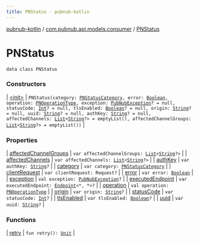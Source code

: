 ```yaml
---
title: PNStatus - pubnub-kotlin
---
```


[pubnub-kotlin](../../index.html) / [com.pubnub.api.models.consumer](../index.html) / [PNStatus](./index.html)

# PNStatus

`data class PNStatus`

### Constructors

| [&lt;init&gt;](-init-.html) | `PNStatus(category: `[`PNStatusCategory`](../../com.pubnub.api.enums/-p-n-status-category/index.html)`, error: `[`Boolean`](https://kotlinlang.org/api/latest/jvm/stdlib/kotlin/-boolean/index.html)`, operation: `[`PNOperationType`](../../com.pubnub.api.enums/-p-n-operation-type/index.html)`, exception: `[`PubNubException`](../../com.pubnub.api/-pub-nub-exception/index.html)`? = null, statusCode: `[`Int`](https://kotlinlang.org/api/latest/jvm/stdlib/kotlin/-int/index.html)`? = null, tlsEnabled: `[`Boolean`](https://kotlinlang.org/api/latest/jvm/stdlib/kotlin/-boolean/index.html)`? = null, origin: `[`String`](https://kotlinlang.org/api/latest/jvm/stdlib/kotlin/-string/index.html)`? = null, uuid: `[`String`](https://kotlinlang.org/api/latest/jvm/stdlib/kotlin/-string/index.html)`? = null, authKey: `[`String`](https://kotlinlang.org/api/latest/jvm/stdlib/kotlin/-string/index.html)`? = null, affectedChannels: `[`List`](https://kotlinlang.org/api/latest/jvm/stdlib/kotlin.collections/-list/index.html)`<`[`String`](https://kotlinlang.org/api/latest/jvm/stdlib/kotlin/-string/index.html)`?> = emptyList(), affectedChannelGroups: `[`List`](https://kotlinlang.org/api/latest/jvm/stdlib/kotlin.collections/-list/index.html)`<`[`String`](https://kotlinlang.org/api/latest/jvm/stdlib/kotlin/-string/index.html)`?> = emptyList())` |

### Properties

| [affectedChannelGroups](affected-channel-groups.html) | `var affectedChannelGroups: `[`List`](https://kotlinlang.org/api/latest/jvm/stdlib/kotlin.collections/-list/index.html)`<`[`String`](https://kotlinlang.org/api/latest/jvm/stdlib/kotlin/-string/index.html)`?>` |
| [affectedChannels](affected-channels.html) | `var affectedChannels: `[`List`](https://kotlinlang.org/api/latest/jvm/stdlib/kotlin.collections/-list/index.html)`<`[`String`](https://kotlinlang.org/api/latest/jvm/stdlib/kotlin/-string/index.html)`?>` |
| [authKey](auth-key.html) | `var authKey: `[`String`](https://kotlinlang.org/api/latest/jvm/stdlib/kotlin/-string/index.html)`?` |
| [category](category.html) | `var category: `[`PNStatusCategory`](../../com.pubnub.api.enums/-p-n-status-category/index.html) |
| [clientRequest](client-request.html) | `var clientRequest: Request?` |
| [error](error.html) | `var error: `[`Boolean`](https://kotlinlang.org/api/latest/jvm/stdlib/kotlin/-boolean/index.html) |
| [exception](exception.html) | `val exception: `[`PubNubException`](../../com.pubnub.api/-pub-nub-exception/index.html)`?` |
| [executedEndpoint](executed-endpoint.html) | `var executedEndpoint: `[`Endpoint`](../../com.pubnub.api/-endpoint/index.html)`<*, *>?` |
| [operation](operation.html) | `val operation: `[`PNOperationType`](../../com.pubnub.api.enums/-p-n-operation-type/index.html) |
| [origin](origin.html) | `var origin: `[`String`](https://kotlinlang.org/api/latest/jvm/stdlib/kotlin/-string/index.html)`?` |
| [statusCode](status-code.html) | `var statusCode: `[`Int`](https://kotlinlang.org/api/latest/jvm/stdlib/kotlin/-int/index.html)`?` |
| [tlsEnabled](tls-enabled.html) | `var tlsEnabled: `[`Boolean`](https://kotlinlang.org/api/latest/jvm/stdlib/kotlin/-boolean/index.html)`?` |
| [uuid](uuid.html) | `var uuid: `[`String`](https://kotlinlang.org/api/latest/jvm/stdlib/kotlin/-string/index.html)`?` |

### Functions

| [retry](retry.html) | `fun retry(): `[`Unit`](https://kotlinlang.org/api/latest/jvm/stdlib/kotlin/-unit/index.html) |

